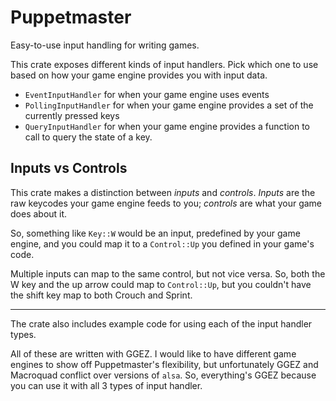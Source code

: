 # Puppetmaster

Easy-to-use input handling for writing games.

This crate exposes different kinds of input handlers. Pick which one to use based on how your game engine
provides you with input data.

- `EventInputHandler` for when your game engine uses events
- `PollingInputHandler` for when your game engine provides a set of the currently pressed keys
- `QueryInputHandler` for when your game engine provides a function to call to query the state of a key.

## Inputs vs Controls

This crate makes a distinction between *inputs* and *controls*. 
*Inputs* are the raw keycodes your game engine feeds to you; *controls* are what your game does about it.

So, something like `Key::W` would be an input, predefined by your game engine, 
and you could map it to a `Control::Up` you defined in your game's code.

Multiple inputs can map to the same control, but not vice versa. So, both the W key and the up arrow could
map to `Control::Up`, but you couldn't have the shift key map to both Crouch and Sprint.

---

The crate also includes example code for using each of the input handler types.

All of these are written with GGEZ. I would like to have different game engines to show off Puppetmaster's
flexibility, but unfortunately GGEZ and Macroquad conflict over versions of `alsa`. So, everything's
GGEZ because you can use it with all 3 types of input handler.
